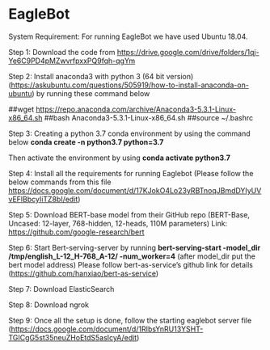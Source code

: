 # EagleBot

System Requirement: For running EagleBot we have used Ubuntu 18.04.

Step 1: Download the code from https://drive.google.com/drive/folders/1qj-Ye6C9PD4pMZwvrfpxxPQ9fqh-qgYm

Step 2: Install anaconda3 with python 3 (64 bit version) (https://askubuntu.com/questions/505919/how-to-install-anaconda-on-ubuntu) by running these command below

##wget https://repo.anaconda.com/archive/Anaconda3-5.3.1-Linux-x86_64.sh
##bash Anaconda3-5.3.1-Linux-x86_64.sh
##source ~/.bashrc

Step 3: Creating a python 3.7 conda environment by using the command below 
**conda create -n python3.7 python=3.7** 

Then activate the environment by using 
**conda activate python3.7**

Step 4: Install all the requirements for running Eaglebot (Please follow the below commands from this file https://docs.google.com/document/d/17KJokO4Lo23yRBTnoqJBmdDYIyUVvEFlBbcyIiTZ8bI/edit) 

Step 5: Download BERT-base model from their GitHub repo (BERT-Base, Uncased: 12-layer, 768-hidden, 12-heads, 110M parameters)
Link: https://github.com/google-research/bert

Step 6: Start Bert-serving-server by running 
**bert-serving-start -model_dir /tmp/english_L-12_H-768_A-12/ -num_worker=4**
(after model_dir put the bert model address)
Please follow bert-as-service’s github link for details (https://github.com/hanxiao/bert-as-service)

Step 7: Download ElasticSearch

Step 8: Download ngrok

Step 9: Once all the setup is done, follow the starting eaglebot server file 
(https://docs.google.com/document/d/1RIbsYnRU13YSHT-TGICgG5st35neuZHoEtdS5asIcyA/edit)




